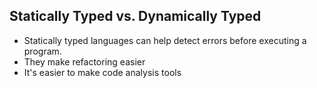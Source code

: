 ## Statically Typed vs. Dynamically Typed

* Statically typed languages can help detect errors before executing a program.
* They make refactoring easier
* It's easier to make code analysis tools
